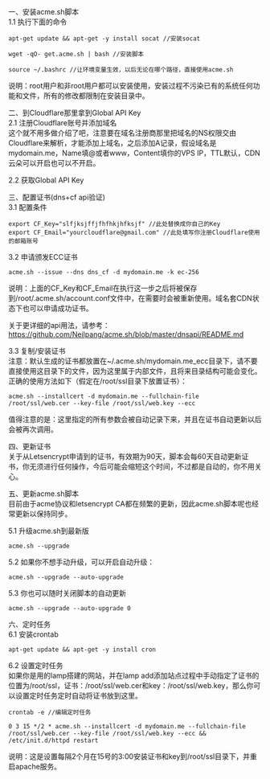 一、安装acme.sh脚本  
1.1 执行下面的命令  
```
apt-get update && apt-get -y install socat //安装socat  

wget -qO- get.acme.sh | bash //安装脚本  

source ~/.bashrc //让环境变量生效，以后无论在哪个路径，直接使用acme.sh  
```
说明：root用户和非root用户都可以安装使用，安装过程不污染已有的系统任何功能和文件，所有的修改都限制在安装目录中。  


二、到Cloudflare那里拿到Global API Key  
2.1 注册Cloudflare账号并添加域名  
这个就不用多做介绍了吧，注意要在域名注册商那里把域名的NS权限交由Cloudflare来解析，才能添加上域名，之后添加A记录，假设域名是mydomain.me，Name填@或者www，Content填你的VPS IP，TTL默认，CDN云朵可以开启也可以不开启。  

2.2 获取Global API Key  


三、配置证书(dns+cf api验证)  
3.1 配置条件  
```
export CF_Key="slfjksjffjfhfhkjhfksjf" //此处替换成你自己的Key
export CF_Email="yourcloudflare@gmail.com" //此处填写你注册Cloudflare使用的邮箱账号
```

3.2 申请颁发ECC证书  
```
acme.sh --issue --dns dns_cf -d mydomain.me -k ec-256
```
说明：上面的CF_Key和CF_Email在执行这一步之后将被保存到/root/.acme.sh/account.conf文件中，在需要时会被重新使用。域名套CDN状态下也可以申请成功证书。  

关于更详细的api用法，请参考：https://github.com/Neilpang/acme.sh/blob/master/dnsapi/README.md  

3.3 复制/安装证书  
注意：默认生成的证书都放置在~/.acme.sh/mydomain.me_ecc目录下，请不要直接使用这目录下的文件，因为这里属于内部文件，且将来目录结构可能会变化。  
正确的使用方法如下（假定在/root/ssl目录下放置证书）：  
```
acme.sh --installcert -d mydomain.me --fullchain-file /root/ssl/web.cer --key-file /root/ssl/web.key --ecc
```  
值得注意的是：这里指定的所有参数会被自动记录下来，并且在证书自动更新以后会被再次调用。  

四、更新证书  
关于从Letsencrypt申请到的证书，有效期为90天，脚本会每60天自动更新证书，你无须进行任何操作，今后可能会缩短这个时间，不过都是自动的，你不用关心。  

五、更新acme.sh脚本  
目前由于acme协议和letsencrypt CA都在频繁的更新，因此acme.sh脚本呢也经常更新以保持同步。  

5.1 升级acme.sh到最新版  
```
acme.sh --upgrade
```

5.2 如果你不想手动升级，可以开启自动升级：  
```
acme.sh --upgrade --auto-upgrade
```
5.3 你也可以随时关闭脚本的自动更新  
```
acme.sh --upgrade --auto-upgrade 0
```
六、定时任务  
6.1 安装crontab  
```
apt-get update && apt-get -y install cron
```
6.2 设置定时任务  
如果你是用的lamp搭建的网站，并在lamp add添加站点过程中手动指定了证书的位置为/root/ssl，证书：/root/ssl/web.cer和key：/root/ssl/web.key，那么你可以设置定时任务定时自动将证书放到这里。   
```
crontab -e //编辑定时任务  

0 3 15 */2 * acme.sh --installcert -d mydomain.me --fullchain-file /root/ssl/web.cer --key-file /root/ssl/web.key --ecc && /etc/init.d/httpd restart
```

说明：这是设置每隔2个月在15号的3:00安装证书和key到/root/ssl目录下，并重启apache服务。  

